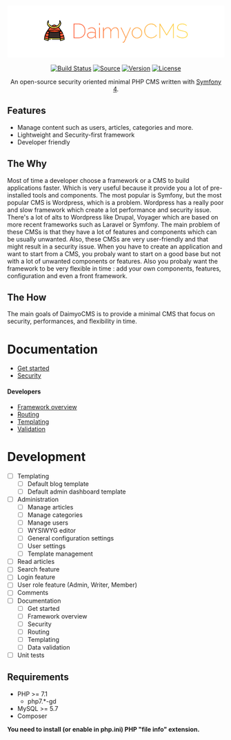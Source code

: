 <p align="center">
  <img src="./docs/logo.png" alt="">
</p>

<p align="center">
  <a href="http://travis-ci.org/SundownDEV/DaimyoCMS"><img src="https://img.shields.io/travis/SundownDEV/DaimyoCMS.svg?style=flat" alt="Build Status"></a>
  <a href="#"><img src="http://img.shields.io/badge/source-SundownDEV/DaimyoCMS-brightgreen.svg?style=flat" alt="Source"></a>
  <a href="#"><img src="https://img.shields.io/badge/version-1.0.0-brightgreen.svg?style=flat" alt="Version"></a>
  <a href="LICENSE"><img src="https://img.shields.io/badge/license-MIT-blue.svg?style=flat" alt="License"></a>
</p>

<p align="center">An open-source security oriented minimal PHP CMS written with <a href="https://symfony.com/4">Symfony 4</a>.</p>

## Features
* Manage content such as users, articles, categories and more.
* Lightweight and Security-first framework
* Developer friendly

## The Why

Most of time a developer choose a framework or a CMS to build applications faster. Which is very useful because it provide you a lot of pre-installed tools and components. The most popular is Symfony, but the most popular CMS is Wordpress, which is a problem. Wordpress has a really poor and slow framework which create a lot performance and security issue. There's a lot of alts to Wordpress like Drupal, Voyager which are based on more recent frameworks such as Laravel or Symfony. The main problem of these CMSs is that they have a lot of features and components which can be usually unwanted. Also, these CMSs are very user-friendly and that might result in a security issue. When you have to create an application and want to start from a CMS, you probaly want to start on a good base but not with a lot of unwanted components or features. Also you probaly want the framework to be very flexible in time : add your own components, features, configuration and even a front framework.

## The How

The main goals of DaimyoCMS is to provide a minimal CMS that focus on security, performances, and flexibility in time.

# Documentation
* [Get started](docs/GetStarted.md)
* [Security](docs/Security.md)

#### Developers
* [Framework overview](docs/Overview.md)
* [Routing](docs/Routing.md)
* [Templating](docs/Templating.md)
* [Validation](docs/Validator.md)

# Development
- [ ] Templating
  - [ ] Default blog template
  - [ ] Default admin dashboard template
- [ ] Administration
  - [ ] Manage articles
  - [ ] Manage categories
  - [ ] Manage users
  - [ ] WYSIWYG editor
  - [ ] General configuration settings
  - [ ] User settings
  - [ ] Template management
- [ ] Read articles
- [ ] Search feature
- [ ] Login feature
- [ ] User role feature (Admin, Writer, Member)
- [ ] Comments
- [ ] Documentation
  - [ ] Get started
  - [ ] Framework overview
  - [ ] Security
  - [ ] Routing
  - [ ] Templating
  - [ ] Data validation
- [ ] Unit tests

## Requirements
* PHP >= 7.1
  * php7.*-gd
* MySQL >= 5.7
* Composer

**You need to install (or enable in php.ini) PHP "file info" extension.**

